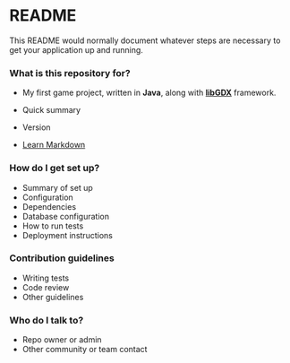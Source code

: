 # README #

This README would normally document whatever steps are necessary to get your application up and running.

### What is this repository for? ###
* My first game project, written in **Java**, along with [**libGDX**](https://libgdx.badlogicgames.com/) framework.

* Quick summary
* Version
* [Learn Markdown](https://bitbucket.org/tutorials/markdowndemo)

### How do I get set up? ###

* Summary of set up
* Configuration
* Dependencies
* Database configuration
* How to run tests
* Deployment instructions

### Contribution guidelines ###

* Writing tests
* Code review
* Other guidelines

### Who do I talk to? ###

* Repo owner or admin
* Other community or team contact
